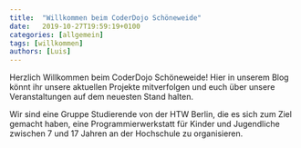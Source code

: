 ```yaml
---
title:  "Willkommen beim CoderDojo Schöneweide"
date:   2019-10-27T19:59:19+0100
categories: [allgemein]
tags: [willkommen]
authors: [Luis]
---
```

Herzlich Willkommen beim CoderDojo Schöneweide! Hier in unserem Blog könnt ihr unsere aktuellen Projekte mitverfolgen und euch über unsere Veranstaltungen auf dem neuesten Stand halten.

Wir sind eine Gruppe Studierende von der HTW Berlin, die es sich zum Ziel gemacht haben, eine Programmierwerkstatt für Kinder und Jugendliche zwischen 7 und 17 Jahren an der Hochschule zu organisieren.
